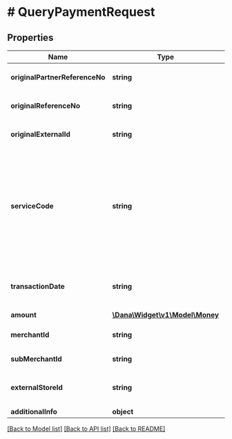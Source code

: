 # # QueryPaymentRequest

## Properties

Name | Type | Description | Notes
------------ | ------------- | ------------- | -------------
**originalPartnerReferenceNo** | **string** | Original transaction identifier on partner system | [optional]
**originalReferenceNo** | **string** | Original transaction identifier on DANA system | [optional]
**originalExternalId** | **string** | Original external identifier on header message | [optional]
**serviceCode** | **string** | Transaction type indicator is based on the service code of the original transaction request:&lt;br&gt; - IPG Cashier Pay - SNAP: 54&lt;br&gt; - QRIS CPM (Acquirer) - SNAP: 60&lt;br&gt; - QRIS MPM (Acquirer) - SNAP: 47&lt;br&gt; - Payment Gateway: 54&lt;br&gt; | [default to '54']
**transactionDate** | **string** | Transaction date in format YYYY-MM-DDTHH:mm:ss+07:00 (GMT+7, Jakarta time) | [optional]
**amount** | [**\Dana\Widget\v1\Model\Money**](Money.md) |  | [optional]
**merchantId** | **string** | Merchant identifier that is unique per each merchant |
**subMerchantId** | **string** | Information of sub merchant identifier | [optional]
**externalStoreId** | **string** | Store identifier to indicate to which store this payment belongs to | [optional]
**additionalInfo** | **object** | Additional information | [optional]

[[Back to Model list]](../../README.md#models) [[Back to API list]](../../README.md#endpoints) [[Back to README]](../../README.md)
